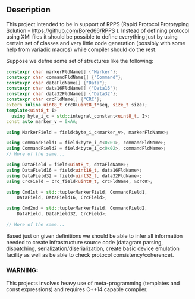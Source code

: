 ## Description
This project intended to be in support of RPPS (Rapid Protocol Prototyping Solution - https://github.com/Bored66/RPPS ).
Instead of defining protocol using XMl files it should be possible to define everything just by using certain set of classes and
very little code generation (possibly with some help from variadic macros) while compiler should do the rest.

Suppose we defne some set of structures like the following:
``` c++
constexpr char markerFldName[] {"Marker"};
constexpr char commandFldName[] {"Command"};
constexpr char dataFldName[] {"Data"};
constexpr char data16FldName[] {"Data16"};
constexpr char data32FldName[] {"Data32"};
constexpr char crcFldName[] {"CRC"};
extern inline uint8_t crc8(uint8_t*seq, size_t size);
template<uint8_t I>
  using byte_i_c = std::integral_constant<uint8_t, I>;
const auto marker_v = 0xAA;

using MarkerField = field<byte_i_c<marker_v>, markerFldName>;

using CommandField1 = field<byte_i_c<0x01>, commandFldName>;
using CommandField2 = field<byte_i_c<0x02>, commandFldName>;
// More of the same...

using DataField = field<uint8_t, dataFldName>;
using DataField16 = field<uint16_t, data16FldName>;
using DataField32 = field<uint32_t, data32FldName>;
using CrcField = crc_field<uint8_t, crcFldName, &crc8>;

using Cmd1st = std::tuple<MarkerField, CommandField1,
    DataField, DataField16, CrcField>;

using Cmd2nd = std::tuple<MarkerField, CommandField2,
    DataField, DataField32, CrcField>;

// More of the same...

```
Based just on given definitions we should be able to infer all information needed to create infrastructure source code (datagram parsing, dispatching, serialization/diserialization, create basic device emulation facility as well as be able to check protocol consistency/coherence). 

### WARNING: 
This projects involves heavy use of meta-programming (templates and const expressions) and requires C++14 capable compiler.

